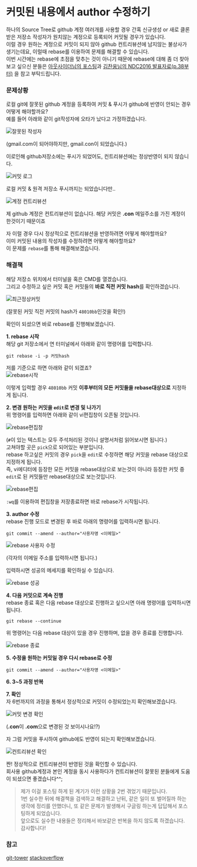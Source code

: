 # 커밋된 내용에서 author 수정하기
하나의 Source Tree로 github 계정 여러개를 사용할 경우 간혹 신규생성 or 새로 클론 받은 저장소 작성자가 원치않는 계정으로 등록되어 커밋될 경우가 있습니다.  
이럴 경우 원하는 계정으로 커밋이 되지 않아 github 컨트리뷰션에 남지않는 불상사가 생기는데요, 이럴때 rebase를 이용하여 문제를 해결할 수 있습니다.  
이번 시간에는 rebase에 초점을 맞추는 것이 아니기 때문에 rebase에 대해 좀 더 찾아보고 싶으신 분들은 [아웃사이더님의 포스팅](https://blog.outsider.ne.kr/666)과 [김찬웅님의 NDC2016 발표자료(p.38부터)](http://www.slideshare.net/kexplo/ndc2016-effective-git) 을 참고 부탁드립니다.  

### 문제상황
로컬 git에 잘못된 github 계정을 등록하여 커밋 & 푸시가 github에 반영이 안되는 경우 어떻게 해야할까요?  
예를 들어 아래와 같이 git작성자에 오타가 났다고 가정하겠습니다.  

![잘못된 작성자](./images/잘못된작성자.png)

(gmail.com이 되어야하지만, gmail.con이 되었습니다.)  

이로인해 github저장소에는 푸시가 되었어도, 컨트리뷰션에는 정상반영이 되지 않습니다.  

![커밋 로그](./images/잘못된커밋1.png)

로컬 커밋 & 원격 저장소 푸시까지는 되었습니다만..  

![계정 컨트리뷰션](./images/잘못된커밋2.png)

제 github 계정은 컨트리뷰션이 없습니다. 해당 커밋은 **.con** 메일주소를 가진 계정이 한것이기 때문이죠  

자 이럴 경우 다시 정상적으로 컨트리뷰션을 반영하려면 어떻게 해야할까요?  
이미 커밋된 내용의 작성자를 수정하려면 어떻게 해야할까요?  
이 문제를 ```rebase```를 통해 해결해보겠습니다.

### 해결책
해당 저장소 위치에서 터미널을 혹은 CMD를 열겠습니다.  
그리고 수정하고 싶은 커밋 혹은 커밋들의 **바로 직전 커밋 hash**를 확인하겠습니다.  

![최근정상커밋](./images/최근정상커밋.png)

(잘못된 커밋 직전 커밋의 hash가 ```48010bb```인것을 확인!)  

확인이 되셨으면 바로 rebase를 진행해보겠습니다.  

**1. rebase 시작**  
해당 git 저장소에서 연 터미널에서 아래와 같이 명령어를 입력합니다.  
```
git rebase -i -p 커밋hash
```
저를 기준으로 하면 아래와 같이 되겠죠?  
![rebase시작](./images/rebase시작.png)  

이렇게 입력할 경우 ```48010bb``` 커밋 **이후부터의 모든 커밋들을 rebase대상으로** 지정하게 됩니다.  

**2. 변경 원하는 커밋을 ```edit```로 변경 및 나가기**    
위 명령어를 입력하면 아래와 같이 vi편집창이 오픈될 것입니다.  

![rebase편집창](./images/rebase편집창.png)

(```#```이 있는 텍스트는 모두 주석처리된 것이니 설명서처럼 읽어보시면 됩니다.)  
고쳐야할 곳은 ```pick```으로 되어있는 부분입니다.  
rebase 하고싶은 커밋의 경우 ```pick```을 ```edit```로 수정하면 해당 커밋을 rebase 대상으로 지정하게 됩니다.  
즉, vi에디터에 등장한 모든 커밋을 rebase대상으로 보는것이 아니라 등장한 커밋 중 ```edit```로 된 커밋들만 rebase대상으로 보는것입니다.  

![rebase편집](./images/rebase편집.png)  

```:wq```를 이용하여 편집창을 저장종료하면 바로 rebase가 시작됩니다.

**3. author 수정**  
rebase 진행 모드로 변경된 후 바로 아래의 명령어를 입력하시면 됩니다.      
```
git commit --amend --author="사용자명 <이메일>"
```

![rebase 사용자 수정](./images/rebase사용자수정.png)  

(각자의 이메일 주소를 입력하시면 됩니다.)  

입력하시면 성공의 메세지를 확인하실 수 있습니다.  

![rebase 성공](./images/rebase성공.png)  

**4. 다음 커밋으로 계속 진행**  
rebase 종료 혹은 다음 rebase 대상으로 진행하고 싶으시면 아래 명령어를 입력하시면 됩니다.  

```
git rebase --continue
```

위 명령어는 다음 rebase 대상이 있을 경우 진행하며, 없을 경우 종료를 진행합니다.  

![rebase 종료](./images/rebase끝.png)  

**5. 수정을 원하는 커밋일 경우 다시 rebase로 수정**  
```
git commit --amend --author="사용자명 <이메일>"
```

**6. 3~5 과정 반복**  

**7. 확인**  
자 6번까지의 과정을 통해서 정상적으로 커밋이 수정되었는지 확인해보겠습니다.  

![커밋 변경 확인](./images/변경된커밋.png)  

(**.con**이 **.com**으로 변경된 것 보이시나요!?)  

자 그럼 커밋을 푸시하여 github에도 반영이 되는지 확인해보겠습니다.  

![컨트리뷰션 확인](./images/컨트리뷰션반영.png)  

짠! 정상적으로 컨트리뷰션이 반영된 것을 확인할 수 있습니다.  
회사용 github계정과 본인 계정을 동시 사용하다가 컨트리뷰션이 잘못된 분들에게 도움이 되셨으면 좋겠습니다^^;  

> 제가 이걸 포스팅 하게 된 계기가 이런 상황을 2번 겪었기 때문입니다.  
1번 실수한 뒤에 해결책을 검색하고 해결하고 난뒤, 같은 일이 또 벌어질까 하는 생각에 정리를 안했더니, 또 같은 문제가 발생해서 구글링 하는게 답답해서 포스팅하게 되었습니다.   
앞으로도 실수한 내용들은 정리해서 바보같은 반복을 하지 않도록 하겠습니다.  
감사합니다!

### 참고
[git-tower](https://www.git-tower.com/learn/git/faq/change-author-name-email)
[stackoverflow](http://stackoverflow.com/questions/3042437/change-commit-author-at-one-specific-commit)

